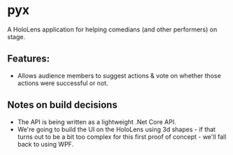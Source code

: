 # pyx
A HoloLens application for helping comedians (and other performers) on stage.

## Features:
- Allows audience members to suggest actions & vote on whether those actions were successful or not.

## Notes on build decisions
- The API is being written as a lightweight .Net Core API.
- We're going to build the UI on the HoloLens using 3d shapes - if that turns out to be a bit too complex for this first proof of concept - we'll fall back to using WPF.
